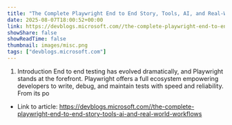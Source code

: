 ```yaml
---
title: "The Complete Playwright End to End Story, Tools, AI, and Real-World Workflows"
date: 2025-08-07T18:00:52+00:00
link: https://devblogs.microsoft.com//the-complete-playwright-end-to-end-story-tools-ai-and-real-world-workflows
showShare: false
showReadTime: false
thumbnail: images/misc.png
tags: ["devblogs.microsoft.com"]
---
```

1. Introduction End to end testing has evolved dramatically, and Playwright stands at the forefront. Playwright offers a full ecosystem empowering developers to write, debug, and maintain tests with speed and reliability. From its po

- Link to article: https://devblogs.microsoft.com//the-complete-playwright-end-to-end-story-tools-ai-and-real-world-workflows